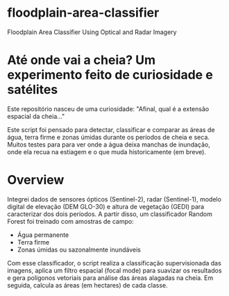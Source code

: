 # floodplain-area-classifier
Floodplain Area Classifier Using Optical and Radar Imagery

# Até onde vai a cheia? Um experimento feito de curiosidade e satélites
Este repositório nasceu de uma curiosidade: "Afinal, qual é a extensão espacial da cheia..."

Este script foi pensado para detectar, classificar e comparar as áreas de água, terra firme e zonas úmidas durante os períodos de cheia e seca. Muitos testes para para ver onde a água deixa manchas de inundação, onde ela recua na estiagem e o que muda historicamente (em breve).

# Overview
Integrei dados de sensores ópticos (Sentinel-2), radar (Sentinel-1), modelo digital de elevação (DEM GLO-30) e altura de vegetação (GEDI) para caracterizar dos dois períodos. A partir disso, um classificador Random Forest foi treinado com amostras de campo:

- Água permanente
- Terra firme
- Zonas úmidas ou sazonalmente inundáveis

Com esse classificador, o script realiza a classificação supervisionada das imagens, aplica um filtro espacial (focal mode) para suavizar os resultados e gera polígonos vetoriais para análise das áreas alagadas na cheia. Em seguida, calcula as áreas (em hectares) de cada classe.